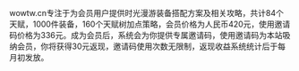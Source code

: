 wowtw.cn专注于为会员用户提供时光漫游装备搭配方案及相关攻略，共计84个天赋，1000件装备，160个天赋树加点策略，会员价格为人民币420元，使用邀请码价格为336元。成为会员后，系统会为你提供专属邀请码，使用邀请码为本站吸纳会员，你将获得30元返现，邀请码使用次数无限制，返现收益系统统计后于每月初发放。